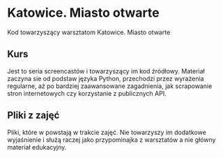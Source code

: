 Katowice. Miasto otwarte
========================
Kod towarzyszący warsztatom Katowice. Miasto otwarte

Kurs
----
Jest to seria screencastów i towarzyszący im kod źródłowy.
Materiał zaczyna sie od podstaw języka Python, przechodzi
przez wyrażenia regularne, aż po bardziej zaawansowane 
zagadnienia, jak scrapowanie stron internetowych czy
korzystanie z publicznych API. 

Pliki z zajęć
-------------
Pliki, które w powstają w trakcie zajęć. Nie towarzyszy
im dodatkowe wyjaśnienie i służą raczej jako przypominajka
z warsztatów a nie główny materiał edukacyjny. 
